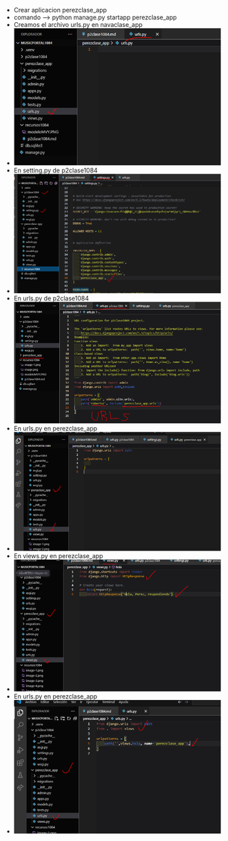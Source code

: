 - Crear aplicacion perezclase_app
- comando --> python manage.py startapp perezclase_app
- Creamos el archivo urls.py en navaclase_app
- ![alt text](image.png)
- En setting.py de p2clase1084
- ![alt text](image-1.png)
- En urls.py de p2clase1084
![alt text](image-2.png)
- En urls.py en perezclase_app
- ![alt text](image-4.png)
- En views.py en perezclase_app
- ![alt text](image-5.png)
- En urls.py en perezclase_app
- ![alt text](image-6.png)